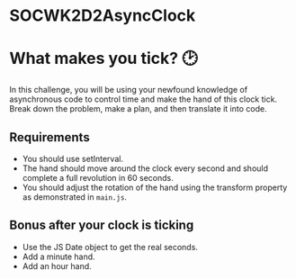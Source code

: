 # SOCWK2D2AsyncClock
# What makes you tick? 🕑

In this challenge, you will be using your newfound knowledge of asynchronous code to control time and make the hand of this clock tick. Break down the problem, make a plan, and then translate it into code.

## Requirements

- You should use setInterval.
- The hand should move around the clock every second and should complete a full revolution in 60 seconds.
- You should adjust the rotation of the hand using the transform property as demonstrated in `main.js`.

## Bonus after your clock is ticking

- Use the JS Date object to get the real seconds.
- Add a minute hand.
- Add an hour hand.
